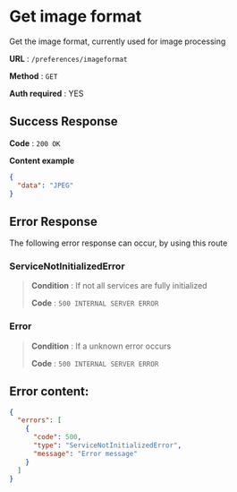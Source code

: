 # Get image format

Get the image format, currently used for image processing

**URL** : `/preferences/imageformat`

**Method** : `GET`

**Auth required** : YES


## Success Response

**Code** : `200 OK`

**Content example**

```json
{
  "data": "JPEG"
}
```

## Error Response

The following error response can occur, by using this route


### ServiceNotInitializedError
> **Condition** : If not all services are fully initialized
>
> **Code** : `500 INTERNAL SERVER ERROR`

### Error
> **Condition** : If a unknown error occurs
>
> **Code** : `500 INTERNAL SERVER ERROR`


## Error content:
```json
{
  "errors": [
    {
      "code": 500,
      "type": "ServiceNotInitializedError",
      "message": "Error message"
    }
  ]
}
```
